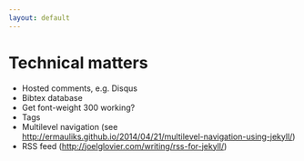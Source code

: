 ```yaml
---
layout: default
---
```


# Technical matters

* Hosted comments, e.g. Disqus
* Bibtex database
* Get font-weight 300 working?
* Tags
* Multilevel navigation (see http://ermauliks.github.io/2014/04/21/multilevel-navigation-using-jekyll/)
* RSS feed (http://joelglovier.com/writing/rss-for-jekyll/)
